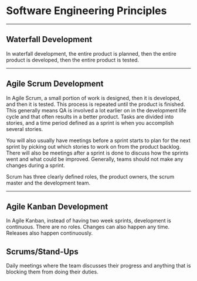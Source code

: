 # Software Engineering Principles

***

## Waterfall Development

In waterfall development, the entire product is planned, then the entire product is developed, then the entire product is tested.

***

## Agile Scrum Development

In Agile Scrum, a small portion of work is designed, then it is developed, and then it is tested. This process is repeated until the product is finished. This generally means QA is involved a lot earlier on in the development life cycle and that often results in a better product. Tasks are divided into stories, and a time period defined as a sprint is when you accomplish several stories. 

You will also usually have meetings before a sprint starts to plan for the next sprint by picking out which stories to work on from the product backlog. There will also be meetings after a sprint is done to discuss how the sprints went and what could be improved. Generally, teams should not make any changes during a sprint.

Scrum has three clearly defined roles, the product owners, the scrum master and the development team.

***

## Agile Kanban Development

In Agile Kanban, instead of having two week sprints, development is continuous. There are no roles. Changes can also happen any time. Releases also happen continuously.

## Scrums/Stand-Ups

Daily meetings where the team discusses their progress and anything that is blocking them from doing their duties.